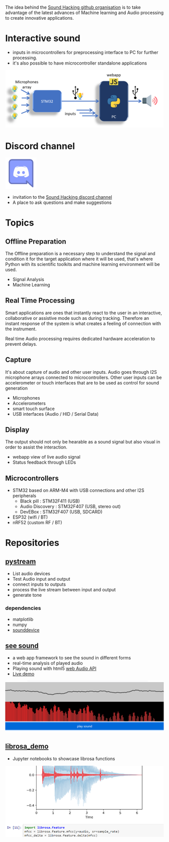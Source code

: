 The idea behind the [Sound Hacking github organisation](https://github.com/SoundHacking) is to take advantage of the latest advances of Machine learning and Audio processing to create innovative applications.

# Interactive sound
* inputs in microcontrollers for preprocessing interface to PC for further processing.
* it's also possible to have microcontroller standalone applications

<img src="./media/goal.png">

# Discord channel
<img src="./media/discord.png" href="https://discord.gg/XqrgAQ72" target="_blank" width=100>

* invitation to the [Sound Hacking discord channel](https://discord.gg/XqrgAQ72)
* A place to ask questions and make suggestions

# Topics
## Offline Preparation
The Offline preparation is a necessary step to understand the signal and condition it for the target application where it will be used, that's where Python with its scientific toolkits and machine learning environment will be used.
* Signal Analysis
* Machine Learning

## Real Time Processing
Smart applications are ones that instantly react to the user in an interactive, collaborative or assistive mode such as during tracking.
Therefore an instant response of the system is what creates a feeling of connection with the instrument.

Real time Audio processing requires dedicated hardware acceleration to prevent delays. 

## Capture
It's about capture of audio and other user inputs. Audio goes through  I2S microphone arrays connected to microcontrollers. Other user inputs can be accelerometer or touch interfaces that are to be used as control for sound generation
* Microphones
* Accelerometers
* smart touch surface
* USB interfaces (Audio / HID / Serial Data)

## Display
The output should not only be hearable as a sound signal but also visual in order to assist the interaction.
* webapp view of live audio signal
* Status feedback through LEDs

## Microcontrollers
* STM32 based on ARM-M4 with USB connections and other I2S peripherals
    * Black pill : STM32F411 (USB)
    * Audio Discovery : STM32F407 (USB, stereo out)
    * DevEBox : STM32F407 (USB, SDCARD)
* ESP32 (wifi / BT)
* nRF52 (custom RF / BT)

# Repositories

## [pystream](https://github.com/SoundHacking/pystream)
* List audio devices
* Test Audio input and output
* connect inputs to outputs
* process the live stream between input and output
* generate tone

### dependencies

* matplotlib
* numpy
* [sounddevice](https://python-sounddevice.readthedocs.io/)

## [see sound](https://github.com/SoundHacking/see_sound)
* a web app framework to see the sound in different forms
* real-time analysis of played audio
* Playing sound with html5 [web Audio API](https://www.w3.org/TR/webaudio/)
* [Live demo](https://soundhacking.github.io/see_sound/)

<img src="./media/wave_freq.png" width=600>

## [librosa_demo](https://github.com/SoundHacking/librosa_demo)
* Jupyter notebooks to showcase librosa functions

<img src="./media/librosa.png" width=600>
